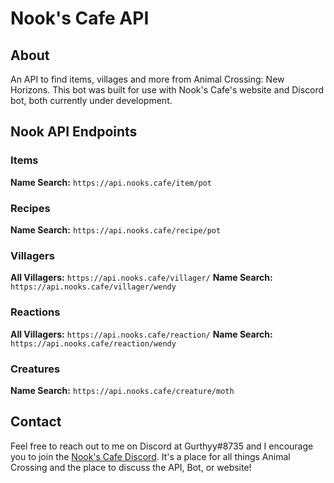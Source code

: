 # Nook's Cafe API

## About

An API to find items, villages and more from Animal Crossing: New Horizons. This bot was built for use with Nook's Cafe's website and Discord bot, both currently under development.

## Nook API Endpoints

### Items

**Name Search:** `https://api.nooks.cafe/item/pot`

### Recipes

**Name Search:** `https://api.nooks.cafe/recipe/pot`

### Villagers

**All Villagers:** `https://api.nooks.cafe/villager/`
**Name Search:** `https://api.nooks.cafe/villager/wendy`

### Reactions

**All Villagers:** `https://api.nooks.cafe/reaction/`
**Name Search:** `https://api.nooks.cafe/reaction/wendy`

### Creatures

**Name Search:** `https://api.nooks.cafe/creature/moth`

## Contact

Feel free to reach out to me on Discord at Gurthyy#8735 and I encourage you to join the [Nook's Cafe Discord](https://discord.nooks.cafe). It's a place for all things Animal Crossing and the place to discuss the API, Bot, or website!
